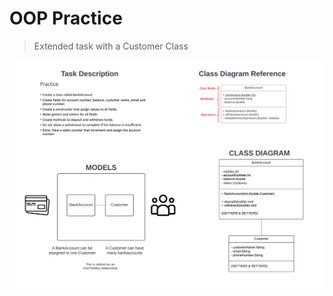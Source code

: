 # OOP Practice

> Extended task with a Customer Class

![oop-practice-description-diagram.png](img%2Foop-practice-description-diagram.png)